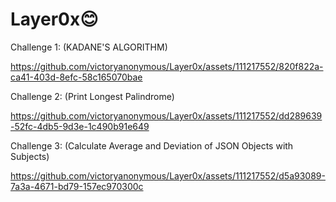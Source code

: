 # Layer0x😊
Challenge 1: (KADANE'S ALGORITHM)

https://github.com/victoryanonymous/Layer0x/assets/111217552/820f822a-ca41-403d-8efc-58c165070bae


Challenge 2: (Print Longest Palindrome)

https://github.com/victoryanonymous/Layer0x/assets/111217552/dd289639-52fc-4db5-9d3e-1c490b91e649


Challenge 3: (Calculate Average and Deviation of JSON Objects with Subjects)

https://github.com/victoryanonymous/Layer0x/assets/111217552/d5a93089-7a3a-4671-bd79-157ec970300c
